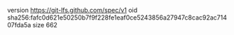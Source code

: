 version https://git-lfs.github.com/spec/v1
oid sha256:fafc0d621e50250b7f9f228fe1eaf0ce5243856a27947c8cac92ac71407fda5a
size 662

